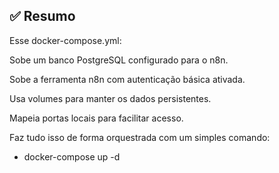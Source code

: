 ## ✅ Resumo
Esse docker-compose.yml:

Sobe um banco PostgreSQL configurado para o n8n.

Sobe a ferramenta n8n com autenticação básica ativada.

Usa volumes para manter os dados persistentes.

Mapeia portas locais para facilitar acesso.

Faz tudo isso de forma orquestrada com um simples comando:
- docker-compose up -d

